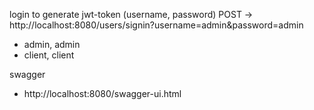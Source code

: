 login to generate jwt-token (username, password)
POST -> http://localhost:8080/users/signin?username=admin&password=admin
- admin, admin
- client, client


swagger
- http://localhost:8080/swagger-ui.html
